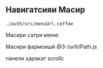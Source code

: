 ## Навигатсияи Масир

`./auth/src/menuUrl.coffee`

Масири сатри меню

Масири фармоишӣ
@3-/urlli/Path.js

панели ҳаракат
scrollc